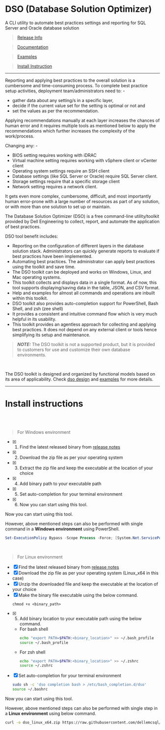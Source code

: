 # DSO (Database Solution Optimizer)
A CLI utility to automate best practices settings and reporting for SQL Server and Oracle database solution
<br>

> [Release Info](release/README.md)

> [Documentation](docs/README.md)

> [Examples](docs/examples/README.md)

> [Install Instruction](#install-instructions)

---

Reporting and applying best practices to the overall solution is a cumbersome and time-consuming process. To complete best practice setup activities, deployment team/administrators need to: -
-	gather data about any setting/s in a specific layer, 
-	decide if the current value set for the setting is optimal or not and
-	set the values as per the recommendation.

Applying recommendations manually at each layer increases the chances of human error and it requires multiple tools as mentioned below to apply the recommendations which further increases the complexity of the work/process. 

Changing any: -
-	BIOS setting requires working with iDRAC 
-	Virtual machine setting requires working with vSphere client or vCenter client
-	Operating system settings require an SSH client
-	Database settings (like SQL Server or Oracle) require SQL Server client.
-	Storage settings require that a specific storage client
-	Network setting requires a network client.

It gets even more complex, cumbersome, difficult, and most importantly human error-prone with a large number of resources as part of any solution, or with more than one solution to set up or maintain.

The Database Solution Optimizer (DSO) is a free command-line utility/toolkit provided by Dell Engineering to collect, report, and automate the application of best practices.

DSO tool benefit includes: 

-	Reporting on the configuration of different layers in the database solution stack. Administrators can quickly generate reports to evaluate if best practices have been implemented.  
-	Automating best practices. The administrator can apply best practices using the toolkit and save time.  
-	The DSO toolkit can be deployed and works on Windows, Linux, and Mac operating systems.  
-	This toolkit collects and displays data in a single format. As of now, this tool supports displaying/saving data in the table, JSON, and CSV format.
-	Help and examples for almost all commands and operations are inbuilt within this toolkit.
-	DSO toolkit also provides auto-completion support for PowerShell, Bash Shell, and zsh (zee shell)
- It provides a consistent and intuitive command flow which is very much helpful in its usability.
-	This toolkit provides an agentless approach for collecting and applying best practices. It does not depend on any external client or tools hence simplifying its setup and maintenance. 

> **_NOTE:_** The DSO toolkit is not a supported product, but it is provided to customers for use and customize their own database environments. 

<br>

 The DSO toolkit is designed and organized by functional models based on its area of applicability. Check [dso design](docs/README.md) and [examples](docs/examples.md) for more details.
<br>

--- 
# Install instructions

<br>
<br>

> For Windows environment

- [x] 1. Find the latest released binary from [release notes](release/README.md)
- [x] 2. Download the zip file as per your operating system 
- [x] 3. Extract the zip file and keep the executable at the location of your choice
- [x] 4. Add binary path to your executable path
- [x] 5. Set auto-completion for your terminal environment
- [x] 6. Now you can start using this tool.

Now you can start using this tool.

However, above mentioned steps can also be performed with single command in a **Windows environment** using PowerShell. 
```Powershell
Set-ExecutionPolicy Bypass -Scope Process -Force; [System.Net.ServicePointManager]::SecurityProtocol = [System.Net.ServicePointManager]::SecurityProtocol -bor 3072; iex ((New-Object System.Net.WebClient).DownloadString('https://raw.githubusercontent.com/dellemcsql/dso/main/install/v1.0.0/dso_windows_install.ps1'))
```
<br>

> For Linux environment

- [x] Find the latest released binary from [release notes](release/README.md)
- [x] Download the zip file as per your operating system (Linux_x64 in this case)
- [x] Unzip the downloaded file and keep the executable at the location of your choice
- [x] Make the binary file executable using the below command.
   ```
   chmod +x <binary_path> 
- [x] 5. Add binary location to your executable path using the below command.
    - For bash shell
        ```bash
        echo "export PATH=$PATH:<binary_location>" >> ~/.bash_profile
        source ~/.bash_profile
        ```
    - For zsh shell
        ```bash
        echo "export PATH=$PATH:<binary_location>" >> ~/.zshrc
        source ~/.zshrc
        ```
- [x] Set auto-completion for your terminal environment
    ```bash
    sudo sh -c 'dso completion bash > /etc/bash_completion.d/dso'
    source ~/.bashrc
    ```
Now you can start using this tool.


However, above mentioned steps can also be performed with single step in a **Linux environment** using below command.

```bash
curl -o dso_linux_x64.zip https://raw.githubusercontent.com/dellemcsql/dso/main/release/downloads/v1.0.0/dso_linux_x64.zip && sudo unzip dso_linux_x64.zip -d /usr/local/bin/ && chmod +x /usr/local/bin/dso && sudo sh -c 'dso completion bash > /etc/bash_completion.d/dso' && source ~/.bashrc
```
